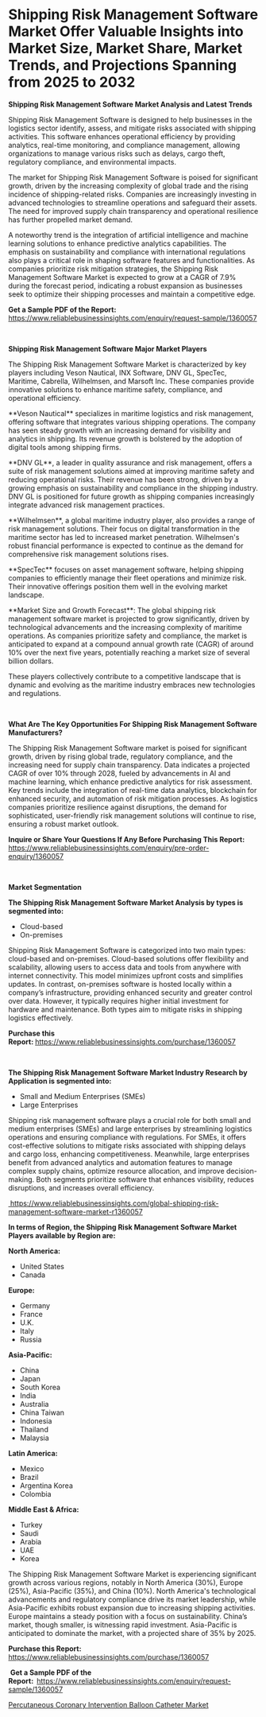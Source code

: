 <p><h1>Shipping Risk Management Software Market Offer Valuable Insights into Market Size, Market Share, Market Trends, and Projections Spanning from 2025 to 2032</h1></p><p><strong>Shipping Risk Management Software Market Analysis and Latest Trends</strong></p>
<p><p>Shipping Risk Management Software is designed to help businesses in the logistics sector identify, assess, and mitigate risks associated with shipping activities. This software enhances operational efficiency by providing analytics, real-time monitoring, and compliance management, allowing organizations to manage various risks such as delays, cargo theft, regulatory compliance, and environmental impacts.</p><p>The market for Shipping Risk Management Software is poised for significant growth, driven by the increasing complexity of global trade and the rising incidence of shipping-related risks. Companies are increasingly investing in advanced technologies to streamline operations and safeguard their assets. The need for improved supply chain transparency and operational resilience has further propelled market demand.</p><p>A noteworthy trend is the integration of artificial intelligence and machine learning solutions to enhance predictive analytics capabilities. The emphasis on sustainability and compliance with international regulations also plays a critical role in shaping software features and functionalities. As companies prioritize risk mitigation strategies, the Shipping Risk Management Software Market is expected to grow at a CAGR of 7.9% during the forecast period, indicating a robust expansion as businesses seek to optimize their shipping processes and maintain a competitive edge.</p></p>
<p><strong>Get a Sample PDF of the Report:&nbsp;</strong> <a href="https://www.reliablebusinessinsights.com/enquiry/request-sample/1360057?utm_campaign=3043&utm_medium=2&utm_source=Github&utm_content=ia&utm_term=22032025&utm_id=shipping-risk-management-software">https://www.reliablebusinessinsights.com/enquiry/request-sample/1360057</a></p>
<p>&nbsp;</p>
<p><strong>Shipping Risk Management Software Major Market Players</strong></p>
<p><p>The Shipping Risk Management Software Market is characterized by key players including Veson Nautical, INX Software, DNV GL, SpecTec, Maritime, Cabrella, Wilhelmsen, and Marsoft Inc. These companies provide innovative solutions to enhance maritime safety, compliance, and operational efficiency.</p><p>**Veson Nautical** specializes in maritime logistics and risk management, offering software that integrates various shipping operations. The company has seen steady growth with an increasing demand for visibility and analytics in shipping. Its revenue growth is bolstered by the adoption of digital tools among shipping firms.</p><p>**DNV GL**, a leader in quality assurance and risk management, offers a suite of risk management solutions aimed at improving maritime safety and reducing operational risks. Their revenue has been strong, driven by a growing emphasis on sustainability and compliance in the shipping industry. DNV GL is positioned for future growth as shipping companies increasingly integrate advanced risk management practices.</p><p>**Wilhelmsen**, a global maritime industry player, also provides a range of risk management solutions. Their focus on digital transformation in the maritime sector has led to increased market penetration. Wilhelmsen's robust financial performance is expected to continue as the demand for comprehensive risk management solutions rises.</p><p>**SpecTec** focuses on asset management software, helping shipping companies to efficiently manage their fleet operations and minimize risk. Their innovative offerings position them well in the evolving market landscape.</p><p>**Market Size and Growth Forecast**: The global shipping risk management software market is projected to grow significantly, driven by technological advancements and the increasing complexity of maritime operations. As companies prioritize safety and compliance, the market is anticipated to expand at a compound annual growth rate (CAGR) of around 10% over the next five years, potentially reaching a market size of several billion dollars. </p><p>These players collectively contribute to a competitive landscape that is dynamic and evolving as the maritime industry embraces new technologies and regulations.</p></p>
<p>&nbsp;</p>
<p><strong>What Are The Key Opportunities For Shipping Risk Management Software Manufacturers?</strong></p>
<p><p>The Shipping Risk Management Software market is poised for significant growth, driven by rising global trade, regulatory compliance, and the increasing need for supply chain transparency. Data indicates a projected CAGR of over 10% through 2028, fueled by advancements in AI and machine learning, which enhance predictive analytics for risk assessment. Key trends include the integration of real-time data analytics, blockchain for enhanced security, and automation of risk mitigation processes. As logistics companies prioritize resilience against disruptions, the demand for sophisticated, user-friendly risk management solutions will continue to rise, ensuring a robust market outlook.</p></p>
<p><strong>Inquire or Share Your Questions If Any Before Purchasing This Report:</strong> <a href="https://www.reliablebusinessinsights.com/enquiry/pre-order-enquiry/1360057?utm_campaign=3043&utm_medium=2&utm_source=Github&utm_content=ia&utm_term=22032025&utm_id=shipping-risk-management-software">https://www.reliablebusinessinsights.com/enquiry/pre-order-enquiry/1360057</a></p>
<p>&nbsp;</p>
<p><strong>Market Segmentation</strong></p>
<p><strong>The Shipping Risk Management Software Market Analysis by types is segmented into:</strong></p>
<p><ul><li>Cloud-based</li><li>On-premises</li></ul></p>
<p><p>Shipping Risk Management Software is categorized into two main types: cloud-based and on-premises. Cloud-based solutions offer flexibility and scalability, allowing users to access data and tools from anywhere with internet connectivity. This model minimizes upfront costs and simplifies updates. In contrast, on-premises software is hosted locally within a company’s infrastructure, providing enhanced security and greater control over data. However, it typically requires higher initial investment for hardware and maintenance. Both types aim to mitigate risks in shipping logistics effectively.</p></p>
<p><strong>Purchase this Report:&nbsp;</strong><a href="https://www.reliablebusinessinsights.com/purchase/1360057?utm_campaign=3043&utm_medium=2&utm_source=Github&utm_content=ia&utm_term=22032025&utm_id=shipping-risk-management-software">https://www.reliablebusinessinsights.com/purchase/1360057</a></p>
<p>&nbsp;</p>
<p><strong>The Shipping Risk Management Software Market Industry Research by Application is segmented into:</strong></p>
<p><ul><li>Small and Medium Enterprises (SMEs)</li><li>Large Enterprises</li></ul></p>
<p><p>Shipping risk management software plays a crucial role for both small and medium enterprises (SMEs) and large enterprises by streamlining logistics operations and ensuring compliance with regulations. For SMEs, it offers cost-effective solutions to mitigate risks associated with shipping delays and cargo loss, enhancing competitiveness. Meanwhile, large enterprises benefit from advanced analytics and automation features to manage complex supply chains, optimize resource allocation, and improve decision-making. Both segments prioritize software that enhances visibility, reduces disruptions, and increases overall efficiency.</p></p>
<p><a href="https://www.reliablebusinessinsights.com/global-shipping-risk-management-software-market-r1360057?utm_campaign=3043&utm_medium=2&utm_source=Github&utm_content=ia&utm_term=22032025&utm_id=shipping-risk-management-software">&nbsp;https://www.reliablebusinessinsights.com/global-shipping-risk-management-software-market-r1360057</a></p>
<p><strong>In terms of Region, the Shipping Risk Management Software Market Players available by Region are:</strong></p>
<p>
    <p> <strong> North America: </strong>
        <ul>
            <li>United States</li>
            <li>Canada</li>
        </ul>
        </p> 
    <p> <strong> Europe: </strong>
        <ul>
            <li>Germany</li>
            <li>France</li>
            <li>U.K.</li>
            <li>Italy</li>
            <li>Russia</li>
        </ul>
        </p> 
    <p> <strong> Asia-Pacific: </strong>
        <ul>
            <li>China</li>
            <li>Japan</li>
            <li>South Korea</li>
            <li>India</li>
            <li>Australia</li>
            <li>China Taiwan</li>
            <li>Indonesia</li>
            <li>Thailand</li>
            <li>Malaysia</li>
        </ul>
        </p> 
    <p> <strong> Latin America: </strong>
        <ul>
            <li>Mexico</li>
            <li>Brazil</li>
            <li>Argentina Korea</li>
            <li>Colombia</li>
        </ul>
        </p> 
    <p> <strong> Middle East & Africa: </strong>
        <ul>
            <li>Turkey</li>
            <li>Saudi</li>
            <li>Arabia</li>
            <li>UAE</li>
            <li>Korea</li>
        </ul>
    </p>
    </p>
<p><p>The Shipping Risk Management Software Market is experiencing significant growth across various regions, notably in North America (30%), Europe (25%), Asia-Pacific (35%), and China (10%). North America's technological advancements and regulatory compliance drive its market leadership, while Asia-Pacific exhibits robust expansion due to increasing shipping activities. Europe maintains a steady position with a focus on sustainability. China’s market, though smaller, is witnessing rapid investment. Asia-Pacific is anticipated to dominate the market, with a projected share of 35% by 2025.</p></p>
<p><strong>Purchase this Report: </strong><a href="https://www.reliablebusinessinsights.com/purchase/1360057?utm_campaign=3043&utm_medium=2&utm_source=Github&utm_content=ia&utm_term=22032025&utm_id=shipping-risk-management-software">https://www.reliablebusinessinsights.com/purchase/1360057</a></p>
<p>&nbsp;<strong>Get a Sample PDF of the Report:&nbsp;&nbsp;</strong><a href="https://www.reliablebusinessinsights.com/enquiry/request-sample/1360057?utm_campaign=3043&utm_medium=2&utm_source=Github&utm_content=ia&utm_term=22032025&utm_id=shipping-risk-management-software">https://www.reliablebusinessinsights.com/enquiry/request-sample/1360057</a></p>
<p><strong></strong></p>
<p><p><a href="https://github.com/awalinfucci/Market-Research-Report-List-1/blob/main/percutaneous-coronary-intervention-balloon-catheter-market.md?utm_campaign=3043&utm_medium=2&utm_source=Github&utm_content=ia&utm_term=22032025&utm_id=shipping-risk-management-software">Percutaneous Coronary Intervention Balloon Catheter Market</a></p></p>